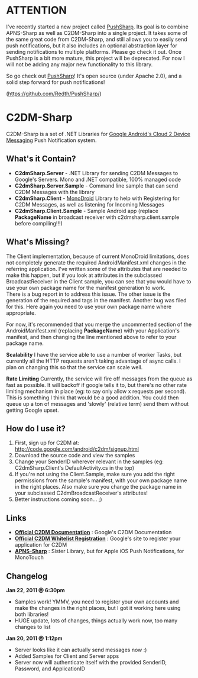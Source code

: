 ATTENTION
=========
I've recently started a new project called [PushSharp](https://github.com/Redth/PushSharp/).  Its goal is to combine APNS-Sharp as well as C2DM-Sharp into a single project.  It takes some of the same great code from C2DM-Sharp, and still allows you to easily send push notifications, but it also includes an optional abstraction layer for sending notifications to multiple platforms.  Please go check it out.  Once PushSharp is a bit more mature, this project will be deprecated.  For now I will not be adding any major new functionality to this library.  

So go check out [PushSharp](https://github.com/Redth/PushSharp/)!  It's open source (under Apache 2.0), and a solid step forward for push notifications!

(https://github.com/Redth/PushSharp/)



# C2DM-Sharp
C2DM-Sharp is a set of .NET Libraries for [Google Android's Cloud 2 Device Messaging](http://code.google.com/android/c2dm/index.html) Push Notification system.

## What's it Contain?
+ **C2dmSharp.Server** - .NET Library for sending C2DM Messages to Google's Servers.  Mono and .NET compatible, 100% managed code
+ **C2dmSharp.Server.Sample** - Command line sample that can send C2DM Messages with the library
+ **C2dmSharp.Client** - [MonoDroid](http://www.monodroid.net) Library to help with Registering for C2DM Messages, as well as listening for Incoming Messages
+ **C2dmSharp.Client.Sample** - Sample Android app (replace __PackageName__ in broadcast receiver with c2dmsharp.client.sample before compiling!!!)

## What's Missing?
The Client implementation, because of current MonoDroid limitations, does not completely generate the required AndroidManifest.xml changes in the referring application.
I've written some of the attributes that are needed to make this happen, but if you look at attributes in the subclassed BroadcastReceiver in the Client sample, you can see that you would have to use your own package name for the manifest generation to work.  
There is a bug report in to address this issue.  The other issue is the generation of the required <permission> and <uses-permission> tags in the manifest.  Another bug was filed for this.  Here again you need to use your own package name where appropriate.

For now, it's recommended that you merge the uncommented section of the AndroidManifest.xml (replacing __PackageName__) with your Application's manifest, and then changing the line mentioned above to refer to your package name.

**Scalability** I have the service able to use a number of worker Tasks, but currently all the HTTP requests aren't taking advantage of async calls.  I plan on changing this so that the service can scale well.

**Rate Limiting** Currently, the service will fire off messages from the queue as fast as possible.  It will backoff if google tells it to, but there's no other rate limiting mechanism in place (eg: to say only allow x requests per second).  This is something I think that would be a good addition.  You could then queue up a ton of messages and 'slowly' (relative term) send them without getting Google upset.

## How do I use it?
1. First, sign up for C2DM at: http://code.google.com/android/c2dm/signup.html
2. Download the source code and view the samples 
3. Change your SenderID wherever relevant in the samples (eg: C2dmSharp.Client's DefaultActivity.cs in the top)
4. If you're not using the Client.Sample, make sure you add the right permissions from the sample's manifest, with your own package name in the right places.  Also make sure you change the package name in your subclassed C2dmBroadcastReceiver's attributes!
5. Better instructions coming soon... ;)

## Links
+ **[Official C2DM Documentation](http://code.google.com/android/c2dm/index.html)** : Google's C2DM Documentation
+ **[Official C2DM Whitelist Registration](http://code.google.com/android/c2dm/signup.html)** : Google's site to register your application for C2DM
+ **[APNS-Sharp](http://code.google.com/p/apns-sharp/)** : Sister Library, but for Apple iOS Push Notifications, for MonoTouch


## Changelog
**Jan 22, 2011 @ 6:30pm**
-  Samples work!  YMMV, you need to register your own accounts and make the changes in the right places, but I got it working here using both libraries!
-  HUGE update, lots of changes, things actually work now, too many changes to list

**Jan 20, 2011 @ 1:12pm**
-  Server looks like it can actually send messages now :)
-  Added Samples for Client and Server apps
-  Server now will authenticate itself with the provided SenderID, Password, and ApplicationID